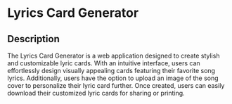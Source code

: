 # Lyrics Card Generator

## Description

The Lyrics Card Generator is a web application designed to create stylish and customizable lyric cards. With an intuitive interface, users can effortlessly design visually appealing cards featuring their favorite song lyrics. Additionally, users have the option to upload an image of the song cover to personalize their lyric card further. Once created, users can easily download their customized lyric cards for sharing or printing.
